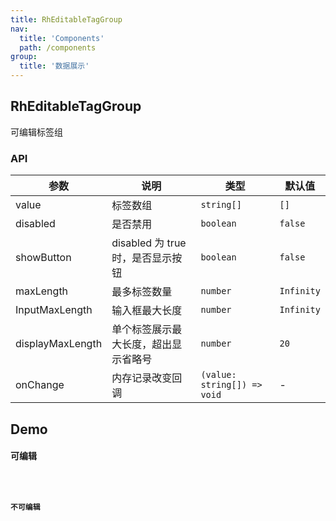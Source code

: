 ```yaml
---
title: RhEditableTagGroup
nav:
  title: 'Components'
  path: /components
group:
  title: '数据展示'
---
```


## RhEditableTagGroup

可编辑标签组

### API

| 参数             | 说明                                 | 类型                        | 默认值     |
| ---------------- | ------------------------------------ | --------------------------- | ---------- |
| value            | 标签数组                             | `string[]`                  | `[]`       |
| disabled         | 是否禁用                             | `boolean`                   | `false`    |
| showButton       | disabled 为 true 时，是否显示按钮    | `boolean`                   | `false`    |
| maxLength        | 最多标签数量                         | `number`                    | `Infinity` |
| InputMaxLength   | 输入框最大长度                       | `number`                    | `Infinity` |
| displayMaxLength | 单个标签展示最大长度，超出显示省略号 | `number`                    | `20`       |
| onChange         | 内存记录改变回调                     | `(value: string[]) => void` | -          |

## Demo

#### 可编辑

<code src="./demos/demo1.tsx">

#### 不可编辑

<code src="./demos/demo2.tsx">
<code src="./demos/demo3.tsx">

